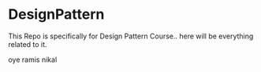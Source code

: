 # DesignPattern
This Repo is specifically for Design Pattern Course.. here will be everything related to it.

oye ramis nikal
